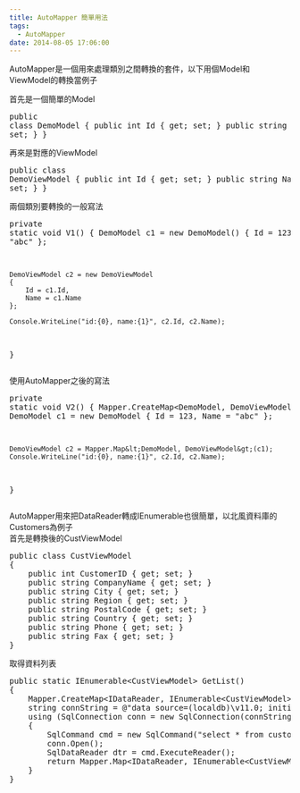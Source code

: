 ```yaml
---
title: AutoMapper 簡單用法
tags:
  - AutoMapper
date: 2014-08-05 17:06:00
---
```


<div>AutoMapper是一個用來處理類別之間轉換的套件，以下用個Model和ViewModel的轉換當例子

首先是一個簡單的Model</div><div><pre class="brush:csharp">public class DemoModel
{
    public int Id { get; set; }
    public string Name { get; set; }
}
</pre></div><div>
再來是對應的ViewModel</div><div><pre class="brush:csharp">public class DemoViewModel
{
    public int Id { get; set; }
    public string Name { get; set; }
}
</pre></div><div>
兩個類別要轉換的一般寫法</div><div><pre class="brush:csharp">private static void V1()
{
    DemoModel c1 = new DemoModel()
    {
        Id = 123,
        Name = "abc"
    };

    DemoViewModel c2 = new DemoViewModel
    {
        Id = c1.Id,
        Name = c1.Name
    };

    Console.WriteLine("id:{0}, name:{1}", c2.Id, c2.Name);
}
</pre></div><div>
使用AutoMapper之後的寫法</div><div><pre class="brush:csharp">private static void V2()
{
    Mapper.CreateMap&lt;DemoModel, DemoViewModel&gt;();
    DemoModel c1 = new DemoModel
    {
        Id = 123,
        Name = "abc"
    };

    DemoViewModel c2 = Mapper.Map&lt;DemoModel, DemoViewModel&gt;(c1);
    Console.WriteLine("id:{0}, name:{1}", c2.Id, c2.Name);
}</pre></div>
<div>AutoMapper用來把DataReader轉成IEnumerable也很簡單，以北風資料庫的Customers為例子</div><div>首先是轉換後的CustViewModel</div><div><pre class="brush:csharp">public class CustViewModel
{
    public int CustomerID { get; set; }
    public string CompanyName { get; set; }
    public string City { get; set; }
    public string Region { get; set; }
    public string PostalCode { get; set; }
    public string Country { get; set; }
    public string Phone { get; set; }
    public string Fax { get; set; }
}</pre></div>
<div>取得資料列表</div><div><pre class="brush:csharp">public static IEnumerable&lt;CustViewModel&gt; GetList()
{
    Mapper.CreateMap&lt;IDataReader, IEnumerable&lt;CustViewModel&gt;&gt;();
    string connString = @"data source=(localdb)\v11.0; initial catalog=Northwind; trusted_connection=true;";
    using (SqlConnection conn = new SqlConnection(connString))
    {
        SqlCommand cmd = new SqlCommand("select * from customers", conn);
        conn.Open();
        SqlDataReader dtr = cmd.ExecuteReader();
        return Mapper.Map&lt;IDataReader, IEnumerable&lt;CustViewModel&gt;&gt;(dtr);
    }
}</pre></div>